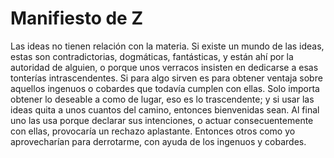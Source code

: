 # Manifiesto de Z

Las ideas no tienen relación con la materia. Si existe un mundo de las ideas, estas son contradictorias, dogmáticas, fantásticas, y están ahí por la autoridad de alguien, o porque unos verracos insisten en dedicarse a esas tonterías intrascendentes. Si para algo sirven es para obtener ventaja sobre aquellos ingenuos o cobardes que todavía cumplen con ellas. Solo importa obtener lo deseable a como de lugar, eso es lo trascendente; y si usar las ideas quita a unos cuantos del camino, entonces bienvenidas sean. Al final uno las usa porque declarar sus intenciones, o actuar consecuentemente con ellas, provocaría un rechazo aplastante. Entonces otros como yo aprovecharían para derrotarme, con ayuda de los ingenuos y cobardes. 
